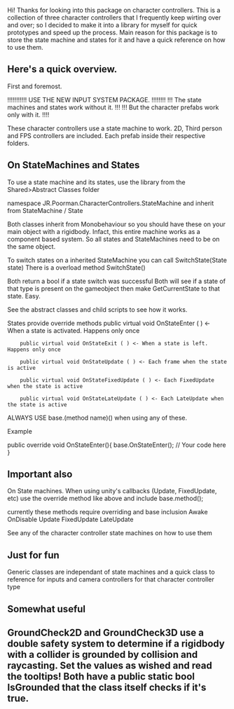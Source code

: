 Hi! Thanks for looking into this package on character controllers.
This is a collection of three character controllers that I frequently keep wirting over and over; 
so I decided to make it into a library for myself for quick prototypes and speed up the process.
Main reason for this package is to store the state machine and states for it and have a quick reference
on how to use them.

Here's a quick overview.
-----------------------------------------------------------------------------
First and foremost. 

!!!!!!!!!!! USE THE NEW INPUT SYSTEM PACKAGE. !!!!!!!! 
!!! The state machines and states work without it. !!! 
!!! But the character prefabs work only with it.  !!!!
 
These character controllers use a state machine to work. 
2D, Third person and FPS controllers are included. 
Each prefab inside their respective folders. 

On StateMachines and States
-----------------------------------------------------------------------------
To use a state machine and its states,
use the library from the Shared>Abstract Classes folder

namespace JR.Poorman.CharacterControllers.StateMachine
and inherit from StateMachine / State

Both classes inherit from Monobehaviour so you should have these on your main object with a rigidbody.
Infact, this entire machine works as a component based system. 
So all states and StateMachines need to be on the same object.

To switch states on a inherited StateMachine you can call
SwitchState(State state)
There is a overload method 
SwitchState<StateType>()

Both return a bool if a state switch was successful
Both will see if a state of that type is present on the gameobject then make GetCurrentState to that state.
Easy. 

See the abstract classes and child scripts to see how it works. 

States provide override methods
        public virtual void OnStateEnter ( )  <- When a state is activated. Happens only once
						 
        public virtual void OnStateExit ( ) <- When a state is left. Happens only once
	
        public virtual void OnStateUpdate ( ) <- Each frame when the state is active
						 
        public virtual void OnStateFixedUpdate ( ) <- Each FixedUpdate when the state is active
	
        public virtual void OnStateLateUpdate ( ) <- Each LateUpdate when the state is active
						     

ALWAYS USE base.(method name)() when using any of these. 

Example 
						     
public override void OnStateEnter(){
	base.OnStateEnter();
	// Your code here
}
	
						     
Important also
---------------------------------------------------------------------------
On State machines. When using unity's callbacks (Update, FixedUpdate, etc)
use the override method like above and include base.method();

currently these methods require overriding and base inclusion
Awake
OnDisable
Update
FixedUpdate
LateUpdate

See any of the character controller state machines on how to use them
		
Just for fun
------------------------------------------------------------------------------------
Generic classes are independant of state machines and a quick class to reference for
inputs and camera controllers for that character controller type
		
Somewhat useful 
------------------------------------------------------------------------------------
GroundCheck2D and GroundCheck3D use a double safety system to determine if a
rigidbody with a collider is grounded by collision and raycasting. 
Set the values as wished and read the tooltips! 
Both have a public static bool IsGrounded that the class itself checks if it's true. 
------------------------------------------------------------------------------------
